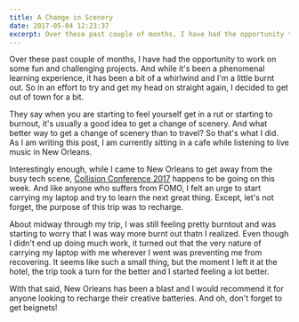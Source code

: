 ```yaml
---
title: A Change in Scenery
date: 2017-05-04 12:23:37
excerpt: Over these past couple of months, I have had the opportunity to work on some fun and challenging projects. And while it's been a phenomenal learning experience, it has been a bit of a whirlwind and I'm a little burnt out. So in an effort to try and get my head on straight again, I decided to get out of town for a bit.
---
```


Over these past couple of months, I have had the opportunity to work on some fun and challenging projects. And while it's been a phenomenal learning experience, it has been a bit of a whirlwind and I'm a little burnt out. So in an effort to try and get my head on straight again, I decided to get out of town for a bit.

They say when you are starting to feel yourself get in a rut or starting to burnout, it's usually a good idea to get a change of scenery. And what better way to get a change of scenery than to travel? So that's what I did. As I am writing this post, I am currently sitting in a cafe while listening to live music in New Orleans.

Interestingly enough, while I came to New Orleans to get away from the busy tech scene, [Collision Conference 2017](https://collisionconf.com/) happens to be going on this week. And like anyone who suffers from FOMO, I felt an urge to start carrying my laptop and try to learn the next great thing. Except, let's not forget, the purpose of this trip was to recharge.

About midway through my trip, I was still feeling pretty burntout and was starting to worry that I was way more burnt out thatn I realized. Even though I didn't end up doing much work, it turned out that the very nature of carrying my laptop with me wherever I went was preventing me from recovering. It seems like such a small thing, but the moment I left it at the hotel, the trip took a turn for the better and I started feeling a lot better.

With that said, New Orleans has been a blast and I would recommend it for anyone looking to recharge their creative batteries. And oh, don't forget to get beignets!
